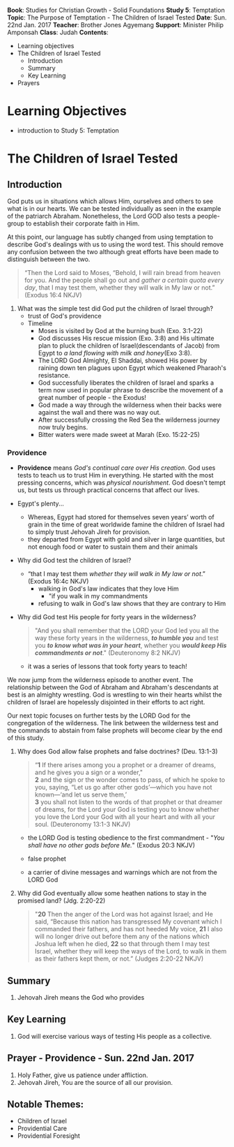 **Book**: Studies for Christian Growth - Solid Foundations
**Study 5**: Temptation
**Topic**: The Purpose of Temptation - The Children of Israel Tested
**Date**: Sun. 22nd Jan. 2017
**Teacher**: Brother Jones Agyemang
**Support**: Minister Philip Amponsah
**Class**: Judah
**Contents**:

* Learning objectives
* The Children of Israel Tested
  * Introduction
  * Summary
  * Key Learning
* Prayers

# Learning Objectives

* introduction to Study 5: Temptation

# The Children of Israel Tested

## Introduction

God puts us in situations which allows Him, ourselves and others to see what is in our hearts. We can be tested individually as seen in the example of the patriarch Abraham. Nonetheless, the Lord GOD also tests a people-group to establish their corporate faith in Him.

At this point, our language has subtly changed from using temptation to describe God's dealings with us to using the word test. This should remove any confusion between the two although great efforts have been made to distinguish between the two.

> “Then the Lord said to Moses, “Behold, I will rain bread from heaven for you. And the people shall go out and _gather a certain quota every day_, that I may test them, whether they will walk in My law or not.” \(Exodus 16:4 NKJV\)

1. What was the simple test did God put the children of Israel through?
   * trust of God's providence
   * Timeline
     * Moses is visited by God at the burning bush \(Exo. 3:1-22\)
     * God discusses His rescue mission \(Exo. 3:8\) and His ultimate plan to pluck the children of Israel\(descendants of Jacob\) from Egypt to _a land flowing with milk and honey_\(Exo 3:8\).
     * The LORD God Almighty, El Shaddai, showed His power by raining down ten plagues upon Egypt which weakened Pharaoh's resistance.
     * God successfully liberates the children of Israel and sparks a term now used in popular phrase to describe the movement of a great number of people - the Exodus!
     * God made a way through the wilderness when their backs were against the wall and there was no way out.
     * After successfully crossing the Red Sea the wilderness journey now truly begins.
     * Bitter waters were made sweet at Marah \(Exo. 15:22-25\)

### Providence

* **Providence** means _God's continual care over His creation_. God uses tests to teach us to trust Him in everything. He started with the most pressing concerns, which was _physical nourishment_. God doesn't tempt us, but tests us through practical concerns that affect our lives. 
* Egypt's plenty...

  * Whereas, Egypt had stored for themselves seven years’ worth of grain in the time of great worldwide famine the children of Israel had to simply trust Jehovah Jireh for provision.
  * they departed from Egypt with gold and silver in large quantities, but not enough food or water to sustain them and their animals

* Why did God test the children of Israel?

  * “that I may test them _whether they will walk in My law or not_.” \(Exodus 16:4c NKJV\)
    * walking in God's law indicates that they love Him
      * "if you walk in my commandments
    * refusing to walk in God's law shows that they are contrary to Him

* Why did God test His people for forty years in the wilderness?

  > "And you shall remember that the LORD your God led you all the way these forty years in the wilderness, _**to humble you**_ and test you _**to know what was in your heart**_, whether you _**would keep His commandments or not**_." \(Deuteronomy 8:2 NKJV\)

  * it was a series of lessons that took forty years to teach!

We now jump from the wilderness episode to another event. The relationship between the God of Abraham and Abraham's descendants at best is an almighty wrestling. God is wrestling to win their hearts whilst the children of Israel are hopelessly disjointed in their efforts to act right.

Our next topic focuses on further tests by the LORD God for the congregation of the wilderness. The link between the wilderness test and the commands to abstain from false prophets will become clear by the end of this study.

1. Why does God allow false prophets and false doctrines? \(Deu. 13:1-3\)

   > “**1** If there arises among you a prophet or a dreamer of dreams, and he gives you a sign or a wonder,"  
   > **2** and the sign or the wonder comes to pass, of which he spoke to you, saying, “Let us go after other gods’—which you have not known—‘and let us serve them,’  
   > **3** you shall not listen to the words of that prophet or that dreamer of dreams, for the Lord your God is testing you to know whether you love the Lord your God with all your heart and with all your soul. \(Deuteronomy 13:1-3 NKJV\)

   * the LORD God is testing obedience to the first commandment - "_You shall have no other gods before Me._" \(Exodus 20:3 NKJV\)

   * false prophet

   * a carrier of divine messages and warnings which are not from the LORD God

2. Why did God eventually allow some heathen nations to stay in the promised land? \(Jdg. 2:20-22\)

   > "**20** Then the anger of the Lord was hot against Israel; and He said, “Because this nation has transgressed My covenant which I commanded their fathers, and has not heeded My voice, **21** I also will no longer drive out before them any of the nations which Joshua left when he died, **22** so that through them I may test Israel, whether they will keep the ways of the Lord, to walk in them as their fathers kept them, or not.” \(Judges 2:20-22 NKJV\)

## Summary

1. Jehovah Jireh means the God who provides

## Key Learning

1. God will exercise various ways of testing His people as a collective.

## Prayer - Providence - Sun. 22nd Jan. 2017

1. Holy Father, give us patience under affliction. 
2. Jehovah Jireh, You are the source of all our provision. 

## Notable Themes:

* Children of Israel
* Providential Care
* Providential Foresight



